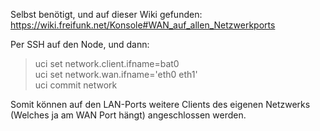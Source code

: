 Selbst benötigt, und auf dieser Wiki gefunden: https://wiki.freifunk.net/Konsole#WAN_auf_allen_Netzwerkports

Per SSH auf den Node, und dann:

> uci set network.client.ifname=bat0               
> uci set network.wan.ifname='eth0 eth1'             
> uci commit network

Somit können auf den LAN-Ports weitere Clients des eigenen Netzwerks (Welches ja am WAN Port hängt) angeschlossen werden.
